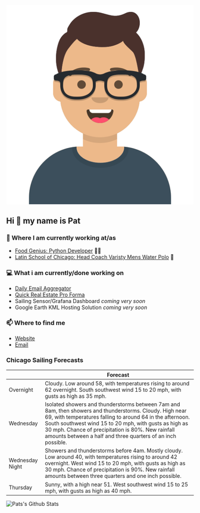 [![Social banner for p-j-falconer](https://raw.githubusercontent.com/P-J-FALCONER/P-J-FALCONER/master/assets/avataaars.svg)](https://patfalconer.com/)
## Hi :wave: my name is Pat

### 💼 Where I am currently working at/as
- [Food Genius: Python Developer](https://getfoodgenius.com/) 🍔🐍
- [Latin School of Chicago: Head Coach Varisty Mens Water Polo](https://www.latinschool.org/) 🤽


### 💻 What i am currently/done working on
 - [Daily Email Aggregator](https://github.com/P-J-FALCONER/dott_daily_mail)
 - [Quick Real Estate Pro Forma](https://github.com/P-J-FALCONER/henry)
 - Sailing Sensor/Grafana Dashboard *coming very soon*
 - Google Earth KML Hosting Solution *coming very soon*

### 📫 Where to find me
 - [Website](https://patfalconer.com/)
 - [Email](mailto:patrick.j.falconer@gmail.com)


### Chicago Sailing Forecasts
|   | Forecast  |
|---|---|
| Overnight | Cloudy. Low around 58, with temperatures rising to around 62 overnight. South southwest wind 15 to 20 mph, with gusts as high as 35 mph. |
| Wednesday | Isolated showers and thunderstorms between 7am and 8am, then showers and thunderstorms. Cloudy. High near 69, with temperatures falling to around 64 in the afternoon. South southwest wind 15 to 20 mph, with gusts as high as 30 mph. Chance of precipitation is 80%. New rainfall amounts between a half and three quarters of an inch possible. |
| Wednesday Night | Showers and thunderstorms before 4am. Mostly cloudy. Low around 40, with temperatures rising to around 42 overnight. West wind 15 to 20 mph, with gusts as high as 30 mph. Chance of precipitation is 90%. New rainfall amounts between three quarters and one inch possible. |
| Thursday | Sunny, with a high near 51. West southwest wind 15 to 25 mph, with gusts as high as 40 mph. |

![Pats's Github Stats](https://github-readme-stats.vercel.app/api?username=p-j-falconer&show_icons=true&theme=radical)
